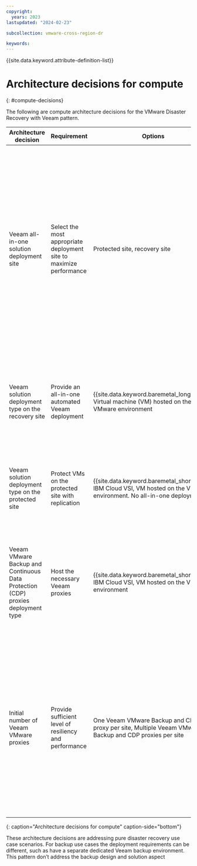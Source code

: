 ```yaml
---
copyright:
  years: 2023
lastupdated: "2024-02-23"

subcollection: vmware-cross-region-dr

keywords:
---
```


{{site.data.keyword.attribute-definition-list}}

# Architecture decisions for compute
{: #compute-decisions}

The following are compute architecture decisions for the VMware Disaster Recovery with Veeam pattern.

| Architecture decision                           | Requirement                                                     | Options                                                                                     | Decision                                      | Rationale                                                                                                                                                                                                                                                                                                              |
|------------------------------------------------------|---------------------------------------------------------------------|-------------------------------------------------------------------------------------------------|---------------------------------------------------|----------------------------------------------------------------------------------------------------------------------------------------------------------------------------------------------------------------------------------------------------------------------------------------------------------------------------|
| Veeam all-in-one solution deployment site            | Select the most appropriate deployment site to maximize performance | Protected site, recovery site                                                                   | **Recovery site**                                 | The location of the Veeam Backup and Replication server for replication scenarios is not based on performance but on availability for recovery. By placing the Veeam Backup and Replication server at the recovery site means that it is available to recover when needed, therefore, lowering the recovery time objective. |
| Veeam solution deployment type on the recovery site  | Provide an all-in-one automated Veeam deployment                    | {{site.data.keyword.baremetal_long}} VSI Virtual machine (VM) hosted on the VMware environment                             | Virtual machine                                   | Use ESXi DRS (Distributed Resource Scheduler) and HA (High Availability), hence the logical sense to use VMware VM as a hosting environment                                                                                                                                                                                                                                       |
| Veeam solution deployment type on the protected site | Protect VMs on the protected site with replication                  | {{site.data.keyword.baremetal_short_sing}}, IBM Cloud VSI, VM hosted on the VMware environment. No all-in-one deployment | No all-in-one deployment (Veeam Proxies)   | Veeam best practice for replication is to replace the Veeam Backup and replication server at the recovery site.                                                                                                                                                                                                              |
| Veeam VMware Backup and Continuous Data Protection (CDP) proxies deployment type      | Host the necessary Veeam proxies                                    | {{site.data.keyword.baremetal_short_sing}}, IBM Cloud VSI, VM hosted on the VMware environment                           | VM hosted on the VMware environment               | Adopting the strategy of one VM proxy per host is preferred for Network File System (NFS) storage and VMware vSAN (virtual storage area network) deployments.                                                                                                                                                                                                                                  |
| Initial number of Veeam VMware proxies               | Provide sufficient level of resiliency and performance              | One Veeam VMware Backup and CDP proxy per site, Multiple Veeam VMware Backup and CDP proxies per site     | Multiple Veeam VMware Backup and CDP proxies per site | Provide redundancy to avoid replication tasks to be blocked when one of the backup and CDP proxies becomes unavailable. Veeam advise when using virtual machine proxies and NFS v3 or VMware vSAN to use a proxy per host and use VM-Host affinity rules.                                                                             |
{: caption="Architecture decisions for compute" caption-side="bottom"}

These architecture decisions are addressing pure disaster recovery use case scenarios. For backup use cases the deployment requirements can be different, such as have a separate dedicated Veeam backup environment. This pattern don’t address the backup design and solution aspect
